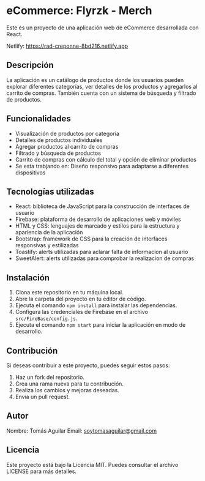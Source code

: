 # eCommerce: Flyrzk - Merch

Este es un proyecto de una aplicación web de eCommerce desarrollada con React.

Netlify: https://rad-creponne-8bd216.netlify.app

## Descripción

La aplicación es un catálogo de productos donde los usuarios pueden explorar diferentes categorías, ver detalles de los productos y agregarlos al carrito de compras. También cuenta con un sistema de búsqueda y filtrado de productos.

## Funcionalidades

- Visualización de productos por categoría
- Detalles de productos individuales
- Agregar productos al carrito de compras
- Filtrado y búsqueda de productos
- Carrito de compras con cálculo del total y opción de eliminar productos
- Se esta trabjando en: Diseño responsivo para adaptarse a diferentes dispositivos

## Tecnologías utilizadas

- React: biblioteca de JavaScript para la construcción de interfaces de usuario
- Firebase: plataforma de desarrollo de aplicaciones web y móviles
- HTML y CSS: lenguajes de marcado y estilos para la estructura y apariencia de la aplicación
- Bootstrap: framework de CSS para la creación de interfaces responsivas y estilizadas
- Toastify: alerts utilizadas para aclarar falta de informacion al usuario
- SweetAlert: alerts utilizadas para comprobar la realizacion de compras

## Instalación

1. Clona este repositorio en tu máquina local.
2. Abre la carpeta del proyecto en tu editor de código.
3. Ejecuta el comando `npm install` para instalar las dependencias.
4. Configura las credenciales de Firebase en el archivo `src/FireBase/config.js`.
5. Ejecuta el comando `npm start` para iniciar la aplicación en modo de desarrollo.

## Contribución

Si deseas contribuir a este proyecto, puedes seguir estos pasos:

1. Haz un fork del repositorio.
2. Crea una rama nueva para tu contribución.
3. Realiza los cambios y mejoras deseadas.
4. Envía un pull request.

## Autor

Nombre: Tomás Aguilar
Email: soytomasaguilar@gmail.com

## Licencia

Este proyecto está bajo la Licencia MIT. Puedes consultar el archivo LICENSE para más detalles.

